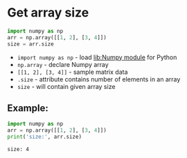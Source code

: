 # Get array size

```python
import numpy as np
arr = np.array([[1, 2], [3, 4]])
size = arr.size
```

- `import numpy as np` - load [lib:Numpy module](/python-numpy/how-to-install-python-numpy-lib) for Python
- `np.array` - declare Numpy array
- `[[1, 2], [3, 4]]` - sample matrix data
- `.size` - attribute contains number of elements in an array
- `size` - will contain given array size

## Example: 
```python
import numpy as np
arr = np.array([[1, 2], [3, 4]])
print('size:', arr.size)
```
```
size: 4

```

